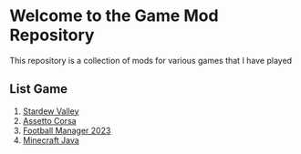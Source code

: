 # Welcome to the Game Mod Repository

This repository is a collection of mods for various games that I have played

## List Game

1. [Stardew Valley](./game/stardew-valley.md)
2. [Assetto Corsa](./game/assetto-corsa.md)
3. [Football Manager 2023](./game/football-manager-23.md)
4. [Minecraft Java](./game/minecraft.md)